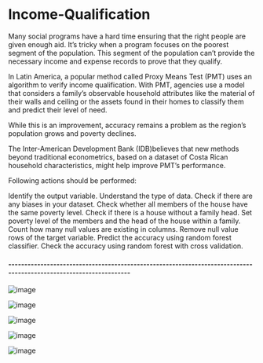# Income-Qualification
Many social programs have a hard time ensuring that the right people are given enough aid. It’s tricky when a program focuses on the poorest segment of the population. This segment of the population can’t provide the necessary income and expense records to prove that they qualify.

In Latin America, a popular method called Proxy Means Test (PMT) uses an algorithm to verify income qualification. With PMT, agencies use a model that considers a family’s observable household attributes like the material of their walls and ceiling or the assets found in their homes to
classify them and predict their level of need.

While this is an improvement, accuracy remains a problem as the region’s population grows and poverty declines.

The Inter-American Development Bank (IDB)believes that new methods beyond traditional econometrics, based on a dataset of Costa Rican household characteristics, might help improve PMT’s performance.

Following actions should be performed:

  Identify the output variable.
  Understand the type of data.
  Check if there are any biases in your dataset.
  Check whether all members of the house have the same poverty level.
  Check if there is a house without a family head.
  Set poverty level of the members and the head of the house within a family.
  Count how many null values are existing in columns.
  Remove null value rows of the target variable.
  Predict the accuracy using random forest classifier.
  Check the accuracy using random forest with cross validation.

#### ------------------------------------------------------------------------------------------------------------------
![image](https://github.com/kaushik-prasad-dey/Income-Qualification/assets/109330283/cbf9f907-85f1-444f-9a1c-59556679c7f4)

![image](https://github.com/kaushik-prasad-dey/Income-Qualification/assets/109330283/99ce57b3-06f7-4b03-ad09-22668e0792a2)

![image](https://github.com/kaushik-prasad-dey/Income-Qualification/assets/109330283/b57cf644-dcf4-4ad3-8221-c4936743be35)

![image](https://github.com/kaushik-prasad-dey/Income-Qualification/assets/109330283/b70f1eb6-7f02-4ce9-8bbd-249071fd7c93)

![image](https://github.com/kaushik-prasad-dey/Income-Qualification/assets/109330283/17d8002f-c42c-42b7-b838-c15f7b495c3a)




